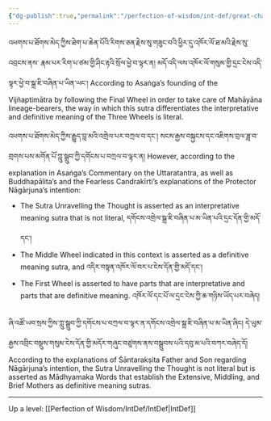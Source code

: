 ```yaml
---
{"dg-publish":true,"permalink":"/perfection-of-wisdom/int-def/great-charioteers/"}
---
```


འཕགས་པ་ཐོགས་མེད་ཀྱིས་ཐེག་པ་ཆེན་པོའི་རིགས་ཅན་རྗེས་སུ་གཟུང་བའི་ཕྱིར་དུ་འཁོར་ལོ་ཐ་མའི་རྗེས་སུ་འབྲངས་ནས་
རྣམ་པར་རིག་པ་ཙམ་གྱི་ཤིང་རྟའི་སྲོལ་ཕྱེ་བ་ལྟར་ན། མདོ་འདི་ལས་འཁོར་ལོ་གསུམ་གྱི་དྲང་ངེས་འདི་ལྟར་ཕྱེ་བ་སྒྲ་ཇི་བཞིན་པ་ཡིན་ཡང་། 
According to Asaṅga’s founding of the Vijñaptimātra by following the Final Wheel in order to take care of Mahāyāna lineage-bearers, the way in which this sutra differentiates the interpretative and definitive meaning of the Three Wheels is literal.

འཕགས་པ་ཐོགས་མེད་ཀྱིས་རྒྱུད་བླ་མའི་འགྲེལ་པར་བཀྲལ་བ་དང་། 
སངས་རྒྱས་བསྐྱངས་དང་འཇིགས་བྲལ་ཟླ་བ་གྲགས་པས་མགོན་པོ་ཀླུ་སྒྲུབ་ཀྱི་དགོངས་པ་བཀྲལ་བ་ལྟར་ན།
However, according to the explanation in Asaṅga’s Commentary on the Uttaratantra, as well as Buddhapālita’s and the Fearless Candrakīrti’s explanations of the Protector Nāgārjuna’s intention:
- The Sutra Unravelling the Thought is asserted as an interpretative meaning sutra that is not literal,
  དགོངས་འགྲེལ་སྒྲ་ཇི་བཞིན་པ་མ་ཡིན་པའི་དྲང་དོན་གྱི་མདོ་དང་།
- The Middle Wheel indicated in this context is asserted as a definitive meaning sutra, and
  འདིར་བསྟན་འཁོར་ལོ་བར་པ་ངེས་དོན་གྱི་མདོ་དང་།
- The First Wheel is asserted to have parts that are interpretative and parts that are definitive meaning.
  འཁོར་ལོ་དང་པོ་ལ་དྲང་ངེས་ཀྱི་ཆ་གཉིས་ཡོད་པར་བཞེད། 

ཞི་འཚོ་ཡབ་སྲས་ཀྱིས་ཀླུ་སྒྲུབ་ཀྱི་དགོངས་པ་བཀྲལ་བ་ལྟར་ན་དགོངས་འགྲེལ་སྒྲ་ཇི་བཞིན་པ་མ་ཡིན་ཞིང།
དེ་ཡུམ་རྒྱས་འབྲིང་བསྡུས་གསུམ་ངེས་དོན་གྱི་མདོར་གཞུང་བཙུགས་ནས་བསྒྲུབས་པའི་དབུ་མ་པའི་བཀར་བཞེད་དོ།
According to the explanations of Śāntarakṣita Father and Son  regarding Nāgārjuna’s intention, the Sutra Unravelling the Thought is not literal but is asserted as Mādhyamaka Words that establish the Extensive, Middling, and Brief Mothers as definitive meaning sutras.



---
Up a level: [[Perfection of Wisdom/IntDef/IntDef\|IntDef]]